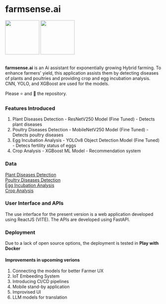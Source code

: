 # farmsense.ai
<div>
  <img src="https://img.shields.io/badge/Build-version_2-green" width=110/>
  <img src="https://img.shields.io/badge/Computer%20Vision-red" width=110/>
</div>

<br />

**farmsense.ai** is an Ai assistant for exponentially growing Hybrid farming. To enhance farmers' yield, this application assists them by detecting diseases of plants and poultries and providing crop and egg incubation analysis. CNN, YOLO, and XGBoost are used for the models.  

Please ⭐ and 🍴 the repository.  

<h3>Features Introduced</h3>
<ol>
  <li>Plant Diseases Detection - ResNetV250 Model (Fine Tuned) - Detects plant diseases</li>
  <li>Poultry Diseases Detection - MobileNetV250 Model (Fine Tuned) - Detects poultry diseases</li>
  <li>Egg Incubation Analysis - YOLOv8 Object Detection Model (Fine Tuned) - Detecs fertility status of eggs</li>
  <li>Crop Analysis - XGBoost ML Model - Recommendation system</li>
</ol>

<h3>Data</h3>
<a href="https://www.kaggle.com/datasets/vipoooool/new-plant-diseases-dataset">Plant Diseases Detection</a> <br />
<a href="https://www.kaggle.com/datasets/kausthubkannan/poultry-diseases-detection">Poultry Diseases Detection</a> <br />
<a href="https://universe.roboflow.com/uit-vbp9l/egg-fertilely-detection-dgg8z">Egg Incubation Analysis</a> <br />
<a href="">Crop Analysis</a> <br />

<h3>User Interface and APIs</h3>
<p>The use interface for the present version is a web application developed using ReactJS (VITE). The APIs are developed using FastAPI.</p>

<h3>Deployment</h3>
<p>Due to a lack of open source options, the deployment is tested in <b>Play with Docker</b></p>

<h4>Improvements in upcoming verions</h4>
<ol>
  <li>Connecting the models for better Farmer UX</li>
  <li>IoT Embeeding System</li>
  <li>Introducing CI/CD pipelines</li>
  <li>Mobile stand-by application</li>
  <li>Improvised UI</li>
  <li>LLM models for translation</li>
</ol>
